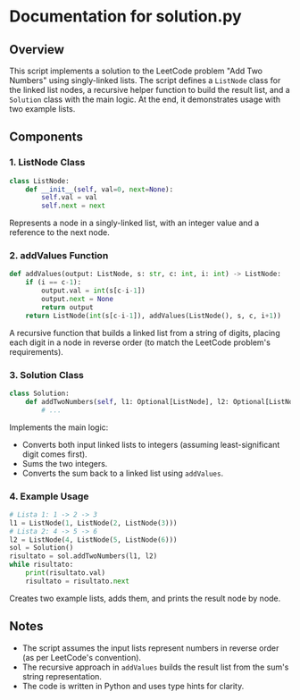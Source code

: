 # Documentation for solution.py

## Overview
This script implements a solution to the LeetCode problem "Add Two Numbers" using singly-linked lists. The script defines a `ListNode` class for the linked list nodes, a recursive helper function to build the result list, and a `Solution` class with the main logic. At the end, it demonstrates usage with two example lists.

## Components

### 1. ListNode Class
```python
class ListNode:
    def __init__(self, val=0, next=None):
        self.val = val
        self.next = next
```
Represents a node in a singly-linked list, with an integer value and a reference to the next node.

### 2. addValues Function
```python
def addValues(output: ListNode, s: str, c: int, i: int) -> ListNode:
    if (i == c-1):
        output.val = int(s[c-i-1])
        output.next = None
        return output
    return ListNode(int(s[c-i-1]), addValues(ListNode(), s, c, i+1))
```
A recursive function that builds a linked list from a string of digits, placing each digit in a node in reverse order (to match the LeetCode problem's requirements).

### 3. Solution Class
```python
class Solution:
    def addTwoNumbers(self, l1: Optional[ListNode], l2: Optional[ListNode]) -> Optional[ListNode]:
        # ...
```
Implements the main logic:
- Converts both input linked lists to integers (assuming least-significant digit comes first).
- Sums the two integers.
- Converts the sum back to a linked list using `addValues`.

### 4. Example Usage
```python
# Lista 1: 1 -> 2 -> 3
l1 = ListNode(1, ListNode(2, ListNode(3)))
# Lista 2: 4 -> 5 -> 6
l2 = ListNode(4, ListNode(5, ListNode(6)))
sol = Solution()
risultato = sol.addTwoNumbers(l1, l2)
while risultato:
    print(risultato.val)
    risultato = risultato.next
```
Creates two example lists, adds them, and prints the result node by node.

## Notes
- The script assumes the input lists represent numbers in reverse order (as per LeetCode's convention).
- The recursive approach in `addValues` builds the result list from the sum's string representation.
- The code is written in Python and uses type hints for clarity.

